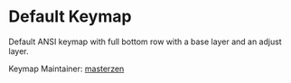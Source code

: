 # Default Keymap

Default ANSI keymap with full bottom row with a base layer and an adjust layer.

Keymap Maintainer: [masterzen](https://github.com/masterzen)
